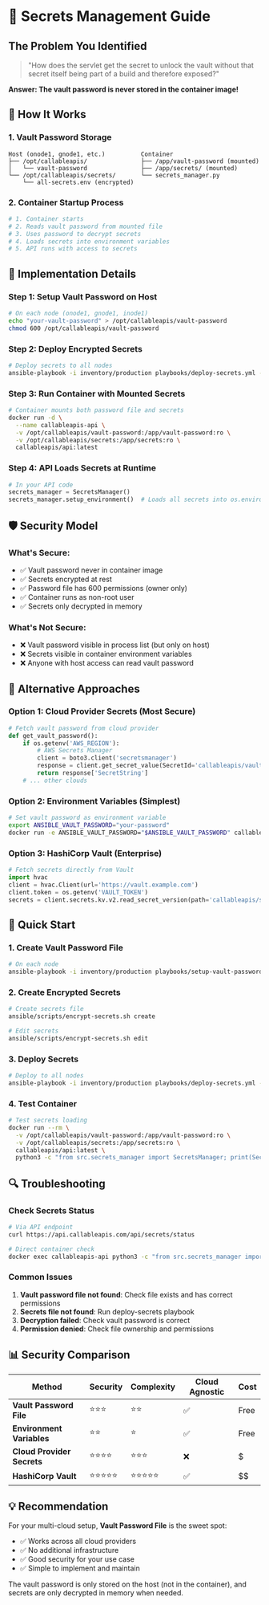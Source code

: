 # 🔐 Secrets Management Guide

## **The Problem You Identified**

> "How does the servlet get the secret to unlock the vault without that secret itself being part of a build and therefore exposed?"

**Answer: The vault password is never stored in the container image!**

## 🎯 **How It Works**

### **1. Vault Password Storage**
```
Host (onode1, gnode1, etc.)          Container
├── /opt/callableapis/               ├── /app/vault-password (mounted)
│   └── vault-password               ├── /app/secrets/ (mounted)
└── /opt/callableapis/secrets/       └── secrets_manager.py
    └── all-secrets.env (encrypted)
```

### **2. Container Startup Process**
```python
# 1. Container starts
# 2. Reads vault password from mounted file
# 3. Uses password to decrypt secrets
# 4. Loads secrets into environment variables
# 5. API runs with access to secrets
```

## 🔧 **Implementation Details**

### **Step 1: Setup Vault Password on Host**
```bash
# On each node (onode1, gnode1, inode1)
echo "your-vault-password" > /opt/callableapis/vault-password
chmod 600 /opt/callableapis/vault-password
```

### **Step 2: Deploy Encrypted Secrets**
```bash
# Deploy secrets to all nodes
ansible-playbook -i inventory/production playbooks/deploy-secrets.yml --ask-vault-pass
```

### **Step 3: Run Container with Mounted Secrets**
```bash
# Container mounts both password file and secrets
docker run -d \
  --name callableapis-api \
  -v /opt/callableapis/vault-password:/app/vault-password:ro \
  -v /opt/callableapis/secrets:/app/secrets:ro \
  callableapis/api:latest
```

### **Step 4: API Loads Secrets at Runtime**
```python
# In your API code
secrets_manager = SecretsManager()
secrets_manager.setup_environment()  # Loads all secrets into os.environ
```

## 🛡️ **Security Model**

### **What's Secure:**
- ✅ Vault password never in container image
- ✅ Secrets encrypted at rest
- ✅ Password file has 600 permissions (owner only)
- ✅ Container runs as non-root user
- ✅ Secrets only decrypted in memory

### **What's Not Secure:**
- ❌ Vault password visible in process list (but only on host)
- ❌ Secrets visible in container environment variables
- ❌ Anyone with host access can read vault password

## 🔄 **Alternative Approaches**

### **Option 1: Cloud Provider Secrets (Most Secure)**
```python
# Fetch vault password from cloud provider
def get_vault_password():
    if os.getenv('AWS_REGION'):
        # AWS Secrets Manager
        client = boto3.client('secretsmanager')
        response = client.get_secret_value(SecretId='callableapis/vault-password')
        return response['SecretString']
    # ... other clouds
```

### **Option 2: Environment Variables (Simplest)**
```bash
# Set vault password as environment variable
export ANSIBLE_VAULT_PASSWORD="your-password"
docker run -e ANSIBLE_VAULT_PASSWORD="$ANSIBLE_VAULT_PASSWORD" callableapis/api
```

### **Option 3: HashiCorp Vault (Enterprise)**
```python
# Fetch secrets directly from Vault
import hvac
client = hvac.Client(url='https://vault.example.com')
client.token = os.getenv('VAULT_TOKEN')
secrets = client.secrets.kv.v2.read_secret_version(path='callableapis/secrets')
```

## 🚀 **Quick Start**

### **1. Create Vault Password File**
```bash
# On each node
ansible-playbook -i inventory/production playbooks/setup-vault-password.yml
```

### **2. Create Encrypted Secrets**
```bash
# Create secrets file
ansible/scripts/encrypt-secrets.sh create

# Edit secrets
ansible/scripts/encrypt-secrets.sh edit
```

### **3. Deploy Secrets**
```bash
# Deploy to all nodes
ansible-playbook -i inventory/production playbooks/deploy-secrets.yml --ask-vault-pass
```

### **4. Test Container**
```bash
# Test secrets loading
docker run --rm \
  -v /opt/callableapis/vault-password:/app/vault-password:ro \
  -v /opt/callableapis/secrets:/app/secrets:ro \
  callableapis/api:latest \
  python3 -c "from src.secrets_manager import SecretsManager; print(SecretsManager().load_secrets())"
```

## 🔍 **Troubleshooting**

### **Check Secrets Status**
```bash
# Via API endpoint
curl https://api.callableapis.com/api/secrets/status

# Direct container check
docker exec callableapis-api python3 -c "from src.secrets_manager import SecretsManager; print(SecretsManager().load_secrets())"
```

### **Common Issues**
1. **Vault password file not found**: Check file exists and has correct permissions
2. **Secrets file not found**: Run deploy-secrets playbook
3. **Decryption failed**: Check vault password is correct
4. **Permission denied**: Check file ownership and permissions

## 📊 **Security Comparison**

| Method | Security | Complexity | Cloud Agnostic | Cost |
|--------|----------|------------|----------------|------|
| **Vault Password File** | ⭐⭐⭐ | ⭐⭐ | ✅ | Free |
| **Environment Variables** | ⭐⭐ | ⭐ | ✅ | Free |
| **Cloud Provider Secrets** | ⭐⭐⭐⭐ | ⭐⭐⭐ | ❌ | $ |
| **HashiCorp Vault** | ⭐⭐⭐⭐⭐ | ⭐⭐⭐⭐⭐ | ✅ | $$ |

## 💡 **Recommendation**

For your multi-cloud setup, **Vault Password File** is the sweet spot:
- ✅ Works across all cloud providers
- ✅ No additional infrastructure
- ✅ Good security for your use case
- ✅ Simple to implement and maintain

The vault password is only stored on the host (not in the container), and secrets are only decrypted in memory when needed.
